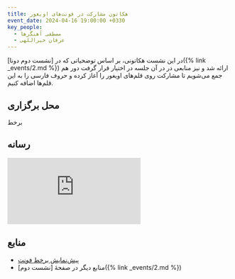 ```yaml
---
title: هکاتون مشارکت در فونت‌های اویغور
event_date: 2024-04-16 19:00:00 +0330
key_people:
  - مصطفی آهنگرها
  - عرفان خیراللهی
---
```


در این نشست هکاتونی، بر اساس توضحیاتی که در
[نشست دوم دونا]({% link _events/2.md %})
ارائه شد و نیز منابعی در در آن جلسه در اختیار قرار گرفت
دور هم جمع می‌شویم تا مشارکت روی قلم‌های اویغور را آغاز کرده
و حروف فارسی را به این قلم‌ها اضافه کنیم.

## محل برگزاری

برخط

## رسانه

<iframe
  src="https://archive.org/embed/dona-03"
  class="w-full aspect-video bg-gray-200"
  frameborder="0" webkitallowfullscreen="true" mozallowfullscreen="true" allowfullscreen>
</iframe>

## منابع
- [پیش‌نمایش برخط فونت](https://ahangarha.frama.io/online-font-previewer/)
- منابع دیگر در صفحهٔ
  [نشست دوم]({% link _events/2.md %})
